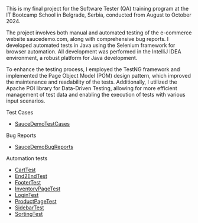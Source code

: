This is my final project for the Software Tester (QA) training program at the IT Bootcamp School in Belgrade, Serbia, conducted from August to October 2024. 

The project involves both manual and automated testing of the e-commerce website saucedemo.com, along with comprehensive bug reports. I developed automated tests in Java using the Selenium framework for browser automation. All development was performed in the IntelliJ IDEA environment, a robust platform for Java development.

To enhance the testing process, I employed the TestNG framework and implemented the Page Object Model (POM) design pattern, which improved the maintenance and readability of the tests. Additionally, I utilized the Apache POI library for Data-Driven Testing, allowing for more efficient management of test data and enabling the execution of tests with various input scenarios.

Test Cases
- [SauceDemoTestCases](SauceDemo-TestCases.pdf)

Bug Reports
- [SauceDemoBugReports](SauceDemo-BugReports.pdf)

Automation tests
- [CartTest](src/test/java/Test/CartTest.java)
- [End2EndTest](src/test/java/Test/End2EndTest.java)
- [FooterTest](src/test/java/Test/FooterTest.java)
- [InventoryPageTest](src/test/java/Test/InventoryPageTest.java)
- [LoginTest](src/test/java/Test/LoginTest.java)
- [ProductPageTest](src/test/java/Test/ProductPageTest.java)
- [SidebarTest](src/test/java/Test/SidebarTest.java)
- [SortingTest](src/test/java/Test/SortingTest.java)


